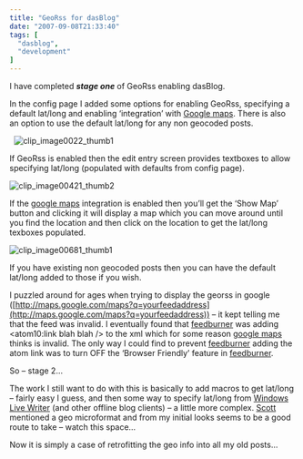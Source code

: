 ```yaml
---
title: "GeoRss for dasBlog"
date: "2007-09-08T21:33:40"
tags: [
  "dasblog",
  "development"
]
---
```

I have completed ***stage one*** of GeoRss enabling dasBlog.

In the config page I added some options for enabling GeoRss, specifying a default lat/long and enabling ‘integration’ with [Google maps](http://maps.google.com/). There is also an option to use the default lat/long for any non geocoded posts.

  ![clip_image0022_thumb1](clip_image0022_thumb1_1.gif)

If GeoRss is enabled then the edit entry screen provides textboxes to allow specifying lat/long (populated with defaults from config page).

![clip_image00421_thumb2](clip_image00421_thumb2_1.gif)

If the [google maps](http://maps.google.com/) integration is enabled then you’ll get the ‘Show Map’ button and clicking it will display a map which you can move around until you find the location and then click on the location to get the lat/long texboxes populated.

![clip_image00681_thumb1](clip_image00681_thumb1_1.gif)

If you have existing non geocoded posts then you can have the default lat/long added to those if you wish.

I puzzled around for ages when trying to display the georss in google ([http://maps.google.com/maps?q=yourfeedaddress](http://maps.google.com/maps?q=yourfeedaddress)) – it kept telling me that the feed was invalid. I eventually found that [feedburner](http://www.feedburner.com) was adding <atom10:link blah blah /> to the xml which for some reason [google maps](http://maps.google.com/) thinks is invalid. The only way I could find to prevent [feedburner](http://www.feedburner.com) adding the atom link was to turn OFF the ‘Browser Friendly’ feature in [feedburner](http://www.feedburner.com).

So – stage 2…

The work I still want to do with this is basically to add macros to get lat/long  – fairly easy I guess, and then some way to specify lat/long from [Windows Live Writer](http://gallery.live.com/default.aspx?pl=8) (and other offline blog clients) – a little more complex. [Scott](http://www.hanselman.com/blog) mentioned a geo microformat and from my initial looks seems to be a good route to take – watch this space…  

Now it is simply a case of retrofitting the geo info into all my old posts…